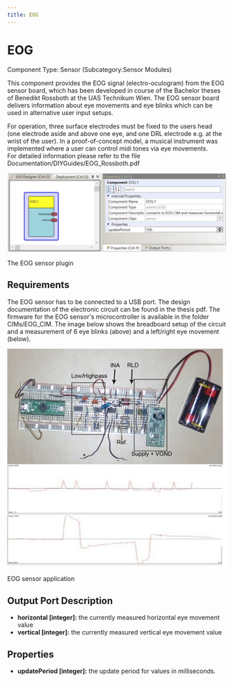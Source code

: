 ```yaml
---
title: EOG
---
```


# EOG

Component Type: Sensor (Subcategory:Sensor Modules)

This component provides the EOG signal (electro-oculogram) from the EOG sensor board, which has been developed in course of the Bachelor theses of Benedikt Rossboth at the UAS Technikum Wien. The EOG sensor board delivers information about eye movements and eye blinks which can be used in alternative user input setups.

For operation, three surface electrodes must be fixed to the users head (one electrode aside and above one eye, and one DRL electrode e.g. at the wrist of the user). In a proof-of-concept model, a musical instrument was implemented where a user can control midi tones via eye movements.  
For detailed information please refer to the file Documentation/DIYGuides/EOG\_Rossboth.pdf

![Screenshot: EOG plugin](./img/eog.jpg "Screenshot: EOG plugin")

The EOG sensor plugin

## Requirements

The EOG sensor has to be connected to a USB port. The design documentation of the electronic circuit can be found in the thesis pdf. The firmware for the EOG sensor's microcontroller is available in the folder CIMs/EOG\_CIM. The image below shows the breadboard setup of the circuit and a measurement of 6 eye blinks (above) and a left/right eye movement (below).

![EOG sensor application](./img/eogapplication.jpg "EOG sensor application")

EOG sensor application

## Output Port Description

*   **horizontal \[integer\]:** the currently measured horizontal eye movement value
*   **vertical \[integer\]:** the currently measured vertical eye movement value

## Properties

*   **updatePeriod \[integer\]:** the update period for values in milliseconds.